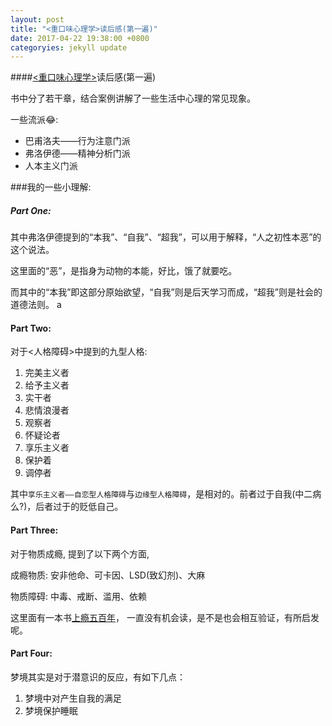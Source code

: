 ```yaml
---
layout: post
title: "<重口味心理学>读后感(第一遍)"
date: 2017-04-22 19:38:00 +0800
categoryies: jekyll update
---
```


####[<重口味心理学>](https://book.douban.com/subject/10736800/)读后感(第一遍)

>
书中分了若干章，结合案例讲解了一些生活中心理的常见现象。


一些流派😂:

* 巴甫洛夫——行为注意门派
* 弗洛伊德——精神分析门派
* 人本主义门派


###我的一些小理解:
	 
##### Part One:

其中弗洛伊德提到的“本我”、“自我”、“超我”，可以用于解释，“人之初性本恶”的这个说法。

这里面的“恶”，是指身为动物的本能，好比，饿了就要吃。

而其中的“本我”即这部分原始欲望，“自我”则是后天学习而成，“超我”则是社会的道德法则。
a
#### Part Two:

对于<人格障碍>中提到的九型人格:
  
  1. 完美主义者
  2. 给予主义者
  3. 实干者
  4. 悲情浪漫者
  5. 观察者
  6. 怀疑论者
  7. 享乐主义者
  8. 保护着
  9. 调停者

其中`享乐主义者——自恋型人格障碍`与`边缘型人格障碍`，是相对的。前者过于自我(中二病么?)，后者过于的贬低自己。


#### Part Three:

对于物质成瘾, 提到了以下两个方面,

成瘾物质: 安非他命、可卡因、LSD(致幻剂)、大麻

物质障碍: 中毒、戒断、滥用、依赖

这里面有一本书[上瘾五百年](https://book.douban.com/subject/25908552/)， 一直没有机会读，是不是也会相互验证，有所启发呢。

#### Part Four:

梦境其实是对于潜意识的反应，有如下几点：

  1. 梦境中对产生自我的满足
  2. 梦境保护睡眠
    
